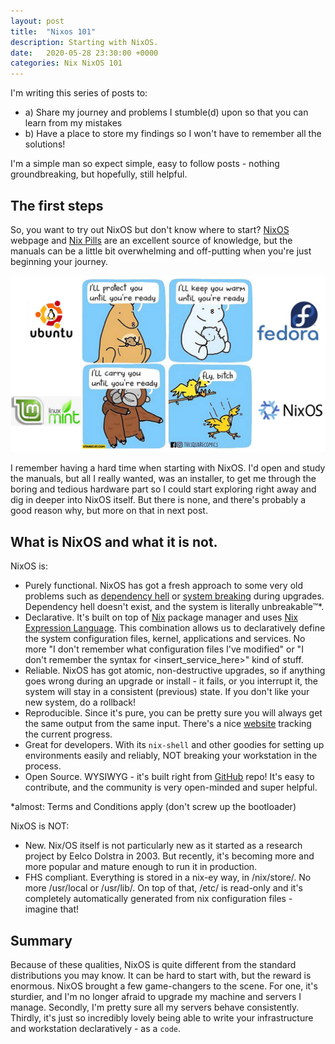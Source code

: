 ```yaml
---
layout: post
title:  "Nixos 101"
description: Starting with NixOS.
date:   2020-05-28 23:30:00 +0000
categories: Nix NixOS 101
---
```

I'm writing this series of posts to:
- a) Share my journey and problems I stumble(d) upon so that you can learn from my mistakes 
- b) Have a place to store my findings so I won't have to remember all the solutions!

I'm a simple man so expect simple, easy to follow posts - nothing groundbreaking, but hopefully, still helpful.

## The first steps

So, you want to try out NixOS but don't know where to start? [NixOS](link-nixos) webpage and [Nix Pills](link-pills) are an excellent source of knowledge, but the manuals can be a little bit overwhelming and off-putting when you're just beginning your journey.

![Image](assets/flyb.png)

I remember having a hard time when starting with NixOS. I'd open and study the manuals, but all I really wanted, was an installer, to get me through the boring and tedious hardware part so I could start exploring right away and dig in deeper into NixOS itself. But there is none, and there's probably a good reason why, but more on that in next post.

## What is NixOS and what it is not.

NixOS is:
- Purely functional. NixOS has got a fresh approach to some very old problems such as [dependency hell](link-hell) or [system breaking](link-breaking) during upgrades. Dependency hell doesn't exist, and the system is literally unbreakable™*.
- Declarative. It's built on top of [Nix](link-nix) package manager and uses [Nix Expression Language](link-nel). This combination allows us to declaratively define the system configuration files, kernel, applications and services. No more "I don't remember what configuration files I've modified" or "I don't remember the syntax for <insert_service_here>" kind of stuff.
- Reliable. NixOS has got atomic, non-destructive upgrades, so if anything goes wrong during an upgrade or install - it fails, or you interrupt it, the system will stay in a consistent (previous) state. If you don't like your new system, do a rollback! 
- Reproducible. Since it's pure, you can be pretty sure you will always get the same output from the same input. There's a nice [website](link-reproducibility) tracking the current progress.
- Great for developers. With its `nix-shell` and other goodies for setting up environments easily and reliably, NOT breaking your workstation in the process.
- Open Source. WYSIWYG - it's built right from [GitHub](link-nixpkgs) repo! It's easy to contribute, and the community is very open-minded and super helpful.

*almost: Terms and Conditions apply (don't screw up the bootloader)


NixOS is NOT:
- New. Nix/OS itself is not particularly new as it started as a research project by Eelco Dolstra in 2003. But recently, it's becoming more and more popular and mature enough to run it in production.
- FHS compliant. Everything is stored in a nix-ey way, in /nix/store/. No more /usr/local or /usr/lib/. On top of that, /etc/ is read-only and it's completely automatically generated from nix configuration files - imagine that!

## Summary

Because of these qualities, NixOS is quite different from the standard distributions you may know. It can be hard to start with, but the reward is enormous. NixOS brought a few game-changers to the scene. For one, it's sturdier, and I'm no longer afraid to upgrade my machine and servers I manage. Secondly, I'm pretty sure all my servers behave consistently. Thirdly, it's just so incredibly lovely being able to write your infrastructure and workstation declaratively - as a `code`.

[link-hell]: https://en.wikipedia.org/wiki/Dependency_hell
[link-breaking]: https://wiki.debian.org/DontBreakDebian
[link-nixos]: https://nixos.org/
[link-nix]: https://nixos.org/nix/
[link-nel]: https://nixos.wiki/wiki/Nix_Expression_Language
[link-nel-tutorial]: https://jameshfisher.com/2014/09/28/nix-by-example/
[link-reproducibility]: https://arnout.engelen.eu/nixos-r13y/report/
[link-pills]: https://nixos.org/nixos/nix-pills/index.html
[link-nixpkgs]: https://github.com/NixOS/nixpkgs/